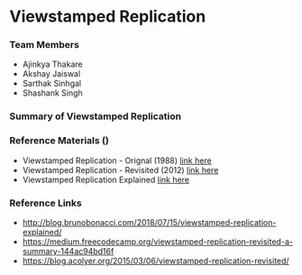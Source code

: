 # Viewstamped Replication

### Team Members

- Ajinkya Thakare
- Akshay Jaiswal
- Sarthak Sinhgal
- Shashank Singh

### Summary of Viewstamped Replication



### Reference Materials ()

- Viewstamped Replication - Orignal (1988) [link here](./Reference_Material/viewstamped-replication.pdf)
- Viewstamped Replication - Revisited (2012) [link here](./Reference_Material/viewstamped-replication-revisited.pdf)
- Viewstamped Replication Explained [link here](./Reference_Material/viewstamped-replication-explained.pdf)

### Reference Links

- http://blog.brunobonacci.com/2018/07/15/viewstamped-replication-explained/
- https://medium.freecodecamp.org/viewstamped-replication-revisited-a-summary-144ac94bd16f
- https://blog.acolyer.org/2015/03/06/viewstamped-replication-revisited/
